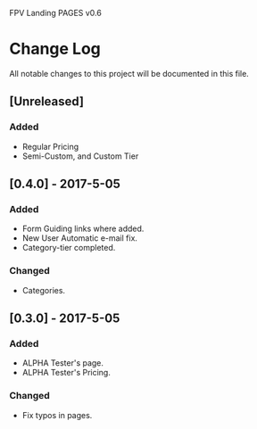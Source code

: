 FPV Landing PAGES v0.6
# Change Log
All notable changes to this project will be documented in this file.

## [Unreleased]
### Added
- Regular Pricing
- Semi-Custom, and Custom Tier


## [0.4.0] - 2017-5-05
### Added
- Form Guiding links where added.
- New User Automatic e-mail fix.
- Category-tier completed.

### Changed
- Categories.

## [0.3.0] - 2017-5-05
### Added
- ALPHA Tester's page.
- ALPHA Tester's Pricing.

### Changed
- Fix typos in pages.
